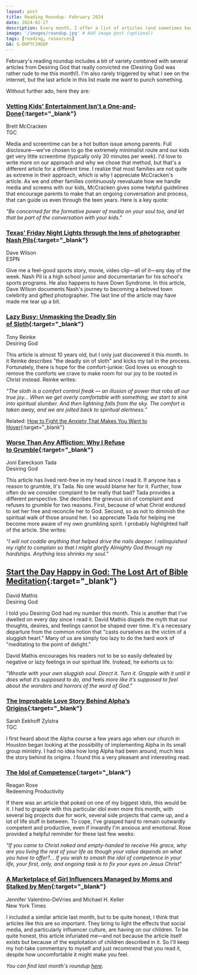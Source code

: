 ```yaml
---
layout: post
title: Reading Roundup- February 2024
date: 2024-02-27
description: Every month, I offer a list of articles (and sometimes books) that I believe are worthwhile reads.
image: '/images/roundup.jpg' # Add image post (optional)
tags: [reading, resources]
GA: G-DHPTC39GDF
---
```


February's reading roundup includes a bit of variety combined with several articles from Desiring God that really convicted me (Desiring God was rather rude to me this month!). I'm also rarely triggered by what I see on the internet, but the last article in this list made me want to punch something. 

Without further ado, here they are: 

### [Vetting Kids' Entertainment Isn't a One-and-Done](https://www.thegospelcoalition.org/article/vetting-kids-entertainment/){:target="_blank"}
Brett McCracken
<br>TGC

Media and screentime can be a hot button issue among parents. Full disclosure—we've chosen to go the extremely minimalist route and our kids get very little screentime (typically only 30 minutes per week). I'd love to write more on our approach and why we chose that method, but that's a different article for a different time. I realize that most families are not quite as extreme in their approach, which is why I appreciate McCracken's article. As we and other families continuously reevaluate how we handle media and screens with our kids, McCracken gives some helpful guidelines that encourage parents to make that an ongoing conversation and process, that can guide us even through the teen years. Here is a key quote:

*"Be concerned for the formative power of media on your soul too, and let that be part of the conversation with your kids."*

### [Texas' Friday Night Lights through the lens of photographer Nash Pils](https://www.espn.com/espn/story/_/id/39400720/texas-high-school-student-nash-pils-documents-franklin-journey-state-football-championship#){:target="_blank"}
Dave Wilson
<br>ESPN

Give me a feel-good sports story, movie, video clip—all of it—any day of the week. Nash Pil is a high school junior and documentarian for his school's sports programs. He also happens to have Down Syndrome. In this article, Dave Wilson documents Nash's journey to becoming a beloved town celebrity and gifted photographer. The last line of the article may have made me tear up a bit. 

### [Lazy Busy: Unmasking the Deadly Sin of Sloth](https://www.desiringgod.org/messages/lazy-busy){:target="_blank"}
Tony Reinke
<br>Desiring God

This article is almost 10 years old, but I only just discovered it this month. In it Reinke describes "the deadly sin of sloth" and kicks my tail in the process. Fortunately, there is hope for the comfort-junkie: God loves us enough to remove the comforts we crave to make room for our joy to be rooted in Christ instead. Reinke writes:

*"The sloth is a comfort control freak — an illusion of power that robs all our true joy... When we get overly comfortable with something, we start to sink into spiritual slumber. And then lightning falls from the sky. The comfort is taken away, and we are jolted back to spiritual alertness.”*

Related: [How to Fight the Anxiety That Makes You Want to Hover](https://letgrow.org/fight-anxiety/){:target="_blank"}

### [Worse Than Any Affliction: Why I Refuse to Grumble](https://www.desiringgod.org/articles/worse-than-any-affliction){:target="_blank"}
Joni Eareckson Tada
<br>Desiring God

This article has lived rent-free in my head since I read it. If anyone has a reason to grumble, it's Tada. No one would blame her for it. Further, how often do we consider complaint to be really that bad? Tada provides a different perspective. She decribes the grievous sin of complaint and refuses to grumble for two reasons. First, because of what Christ endured to set her free and reconcile her to God. Second, so as not to diminish the spiritual walk of those around her. I so appreciate Tada for helping me become more aware of my own grumbling spirit. I probably highlighted half of the article. She writes:

*"I will not coddle anything that helped drive the nails deeper. I relinquished my right to complain so that I might glorify Almighty God through my hardships. Anything less shrinks my soul."*

## [Start the Day Happy in God: The Lost Art of Bible Meditation](https://www.desiringgod.org/articles/start-the-day-happy-in-god){:target="_blank"}
David Mathis
<br>Desiring God

I told you Desiring God had my number this month. This is another that I've dwelled on every day since I read it. David Mathis dispels the myth that our thoughts, desires, and feelings cannot be shaped over time. It's a necessary departure from the common notion that "casts ourselves as the victim of a sluggish heart." Many of us are simply too lazy to do the hard work of "meditating to the point of delight." 

David Mathis encourages his readers not to be so easily defeated by negative or lazy feelings in our spiritual life. Instead, he exhorts us to:

*"Wrestle with your own sluggish soul. Direct it. Turn it. Grapple with it until it does what it’s supposed to do, and* feels *more like it’s supposed to feel about the wonders and horrors of the word of God."*

### [The Improbable Love Story Behind Alpha’s Origins](https://www.thegospelcoalition.org/article/improbable-love-story-alpha/){:target="_blank"}
Sarah Eekhoff Zylstra
<br>TGC

I first heard about the Alpha course a few years ago when our church in Houston began looking at the possibility of implementing Alpha in its small group ministry. I had no idea how long Alpha had been around, much less the story behind its origins. I found this a very pleasant and interesting read.  

### [The Idol of Competence](https://redeemingproductivity.com/the-idol-of-competence/){:target="_blank"}
Reagan Rose
<br>Redeeming Productivity

If there was an article that poked on one of my biggest idols, this would be it. I had to grapple with this particular idol even more this month, with several big projects due for work, several side projects that came up, and a lot of life stuff in between. To cope, I've grasped hard to remain outwardly competent and productive, even if inwardly I'm anxious and emotional. Rose provided a helpful reminder for these last few weeks:

*"If you came to Christ naked and empty-handed to receive His grace, why are you living the rest of your life as though your value depends on what you have to offer?... If you wish to smash the idol of competence in your life, your first, only, and ongoing task is to fix your eyes on Jesus Christ"*

### [A Marketplace of Girl Influencers Managed by Moms and Stalked by Men](https://www.nytimes.com/2024/02/22/us/instagram-child-influencers.html){:target="_blank"}
Jennifer Valentino-DeVries and Michael H. Keller
<br>New York Times

I included a similar article last month, but to be quite honest, I think that articles like this are so important. They bring to light the effects that social media, and particularly influencer culture, are having on our children. To be quite honest, this article infuriated me—and not because the article itself exists but because of the exploitation of children described in it. So I'll keep my hot-take commentary to myself and just recommend that you read it, despite how uncomfortable it might make you feel. 


*You can find last month's roundup [here](https://www.meredithcook.net/reading-roundup-january-2024).*